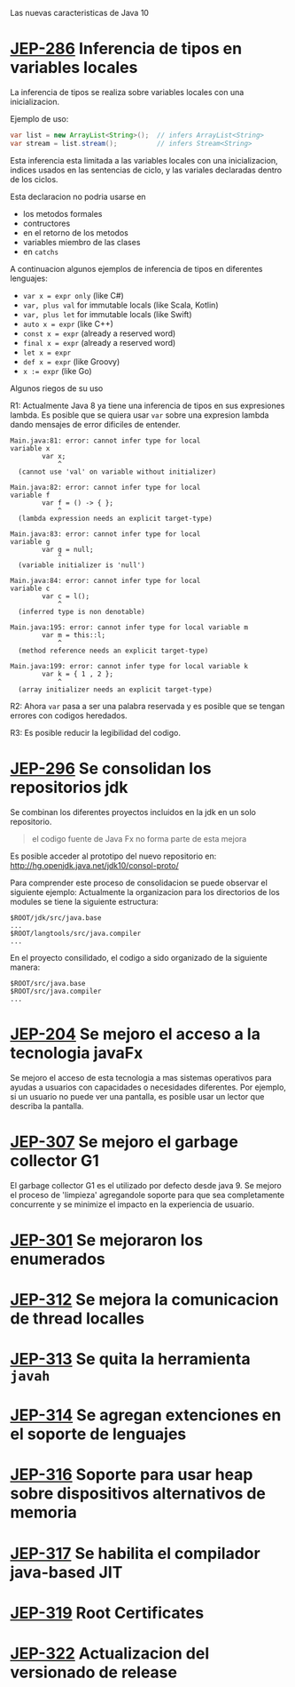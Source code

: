 Las nuevas caracteristicas de Java 10

# [JEP-286](http://openjdk.java.net/jeps/286) Inferencia de tipos en variables locales

La inferencia de tipos se realiza sobre variables locales con una inicializacion.

Ejemplo de uso:
```java
var list = new ArrayList<String>();  // infers ArrayList<String>
var stream = list.stream();          // infers Stream<String>
```
Esta inferencia esta limitada a las variables locales con una inicializacion, indices usados en las sentencias de ciclo, y las variales declaradas dentro de los ciclos.

Esta declaracion no podria usarse en
- los metodos formales
- contructores
- en el retorno de los metodos
- variables miembro de las clases
- en `catchs`

A continuacion algunos ejemplos de inferencia de tipos en diferentes lenguajes:

- `var x = expr only` (like C#)
- `var, plus val` for immutable locals (like Scala, Kotlin)
- `var, plus let` for immutable locals (like Swift)
- `auto x = expr` (like C++)
- `const x = expr` (already a reserved word)
- `final x = expr` (already a reserved word)
- `let x = expr`
- `def x = expr` (like Groovy)
- `x := expr` (like Go)

Algunos riegos de su uso

R1: Actualmente Java 8 ya tiene una inferencia de tipos en sus expresiones lambda. Es posible que se quiera usar `var` sobre una expresion lambda dando mensajes de error dificiles de entender.

```
Main.java:81: error: cannot infer type for local
variable x
        var x;
            ^
  (cannot use 'val' on variable without initializer)

Main.java:82: error: cannot infer type for local
variable f
        var f = () -> { };
            ^
  (lambda expression needs an explicit target-type)

Main.java:83: error: cannot infer type for local
variable g
        var g = null;
            ^
  (variable initializer is 'null')

Main.java:84: error: cannot infer type for local
variable c
        var c = l();
            ^
  (inferred type is non denotable)

Main.java:195: error: cannot infer type for local variable m
        var m = this::l;
            ^
  (method reference needs an explicit target-type)

Main.java:199: error: cannot infer type for local variable k
        var k = { 1 , 2 };
            ^
  (array initializer needs an explicit target-type)
```

R2: Ahora `var` pasa a ser una palabra reservada y es posible que se tengan errores con codigos heredados.

R3: Es posible reducir la legibilidad del codigo.

# [JEP-296](http://openjdk.java.net/jeps/296) Se consolidan los repositorios jdk

Se combinan los diferentes proyectos incluidos en la jdk en un solo repositorio.

> el codigo fuente de Java Fx no forma parte de esta mejora

Es posible acceder al prototipo del nuevo repositorio en: http://hg.openjdk.java.net/jdk10/consol-proto/


Para comprender este proceso de consolidacion se puede observar el siguiente ejemplo:
Actualmente la organizacion para los directorios de los modules se tiene la siguiente estructura:
```
$ROOT/jdk/src/java.base
...
$ROOT/langtools/src/java.compiler
...
```
En el proyecto consilidado, el codigo a sido organizado de la siguiente manera:
```
$ROOT/src/java.base
$ROOT/src/java.compiler
...
```

# [JEP-204](http://openjdk.java.net/jeps/204) Se mejoro el acceso a la tecnologia javaFx

Se mejoro el acceso de esta tecnologia a mas sistemas operativos para ayudas a usuarios con capacidades o necesidades diferentes. Por ejemplo, si un usuario no puede ver una pantalla, es posible usar un lector que describa la pantalla.


# [JEP-307](http://openjdk.java.net/jeps/307) Se mejoro el garbage collector G1

El garbage collector G1 es el utilizado por defecto desde java 9. Se mejoro el proceso de 'limpieza' agregandole soporte para que sea completamente concurrente y se minimize el impacto en la experiencia de usuario.  

# [JEP-301](http://openjdk.java.net/jeps/301) Se mejoraron los enumerados

# [JEP-312](http://openjdk.java.net/jeps/312) Se mejora la comunicacion de thread localles

# [JEP-313](http://openjdk.java.net/jeps/313) Se quita la herramienta `javah`

# [JEP-314](http://openjdk.java.net/jeps/314) Se agregan extenciones en el soporte de lenguajes

# [JEP-316](http://openjdk.java.net/jeps/316) Soporte para usar heap sobre dispositivos alternativos de memoria

# [JEP-317](http://openjdk.java.net/jeps/317) Se habilita el compilador java-based JIT

# [JEP-319](http://openjdk.java.net/jeps/319) Root Certificates

# [JEP-322](http://openjdk.java.net/jeps/322) Actualizacion del versionado de release
